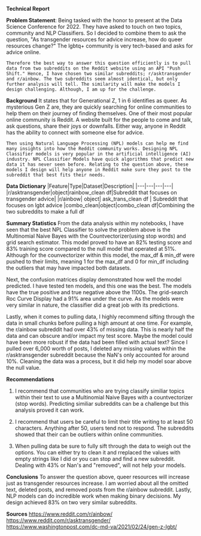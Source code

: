 **Technical Report**

**Problem Statement**:
    Being tasked with the honor to present at the Data Science Conference for 2022. They have asked to touch on two topics, community and NLP Classifiers. So I decided to combine them to ask the question, "As transgender resources for advice increase, how do queer resources change?" The lgbtq+ community is very tech-based and asks for advice online. 

	Therefore the best way to answer this question efficiently is to pull data from two subreddits on the Reddit website using an API "Push Shift." Hence, I have chosen two similar subreddits; r/asktransgender and r/ainbow. The two subreddits seem almost identical, but only further analysis will tell. The similarity will make the models I design challenging. Although, I am up for the challenge. 

**Background**
    It states that for Generational Z, 1 in 6 identifies as queer. As mysterious Gen Z are, they are quickly searching for online communities to help them on their journey of finding themselves. One of their most popular online community is Reddit. A website built for the people to come and talk, ask questions, share their joys or downfalls. Either way, anyone in Reddit has the ability to connect with someone else for advice.

	Then using Natural Language Processing (NPL) models can help me find many insights into how the Reddit community works. Designing NPL Classifier models is very popular in the artificial intelligence (AI) industry. NPL Classifier Models have quick algorithms that predict new data it has never seen before. Relating to the question above, these models I design will help anyone in Reddit make sure they post to the subreddit that best fits their needs. 
    
**Data Dictionary**
|Feature|Type|Dataset|Description|
|---|---|---|---|
|r/asktransgender|object|rainbow_clean df|Subreddit that focuses on transgender advice|
|r/ainbow| object| ask_trans_clean df | Subreddit that focuses on lgbt advice
|combo_clean|object|combo_clean df|Combining the two subreddits to make a full df

**Summary Statistics**
From the data analysis within my notebooks, I have seen that the best NPL Classifier to solve the problem above is the Multinomial Naive Bayes with the Countvectorizer(using stop words) and grid search estimator. This model proved to have an 82% testing score and 83% training score compared to the null model that operated at 51%. Although for the counvectorizer within this model, the max_df & min_df were pushed to their limits, meaning 1 for the max_df and 0 for min_df including the outliers that may have impacted both datasets.

Next, the confusion matrices display demonstrated how well the model predicted. I have tested ten models, and this one was the best. The models have the true positive and true negative above the 1100s. The grid-search Roc Curve Display had a 91% area under the curve. As the models were very similar in nature, the classifier did a great job with its predictions. 

Lastly, when it comes to pulling data, I highly recommend sifting through the data in small chunks before pulling a high amount at one time. For example, the r/ainbow subreddit had over 43% of missing data. This is nearly half the data and can obscure and/or impact my test score. Maybe the model could have been more robust if the data had been filled with actual text? Since I pulled over 6_000 worth of posts, I deleted any missing values within the r/asktransgender subreddit because the NaN's only accounted for around 10%. Cleaning the data was a process, but it did help my model soar above the null value. 

**Recommendations**
1. I recommend that communities who are trying classify similiar topics within their text to use a Multinomial Naive Bayes with a countvectorizer (stop words). Predicting similiar subreddits can be a challenge but this analysis proved it can work. 

2. I recommend that users be careful to limit their title writing to at least 50 characters. Anything after 50, users tend not to respond. The subreddits showed that their can be outliers within online communities. 

3. When pulling data be sure to fully sift through the data to weigh out the options. You can either try to clean it and rreplaced the values with empty strings like I did or you can stop and find a new subreddit. Dealing with 43% or Nan's and "removed", will not help your models.

**Conclusions**
To answer the question above, queer resources will increase just as transgender resources increase. I am worried about all the omitted text, deleted posts, and removed posts from the r/ainbow subreddit. Lastly, NLP models can do incredible work when making binary decisions. My design achieved 83% on two very similar subreddits. 

**Sources**
https://www.reddit.com/r/ainbow/
https://www.reddit.com/r/asktransgender/
https://www.washingtonpost.com/dc-md-va/2021/02/24/gen-z-lgbt/